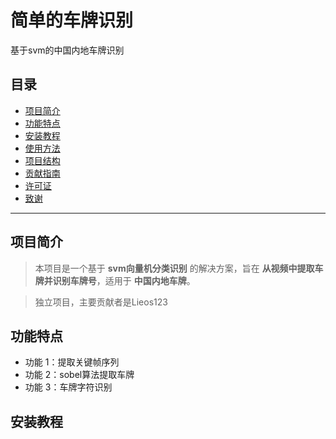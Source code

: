 # 简单的车牌识别

基于svm的中国内地车牌识别

## 目录

- [项目简介](#项目简介)
- [功能特点](#功能特点)
- [安装教程](#安装教程)
- [使用方法](#使用方法)
- [项目结构](#项目结构)
- [贡献指南](#贡献指南)
- [许可证](#许可证)
- [致谢](#致谢)

---

## 项目简介

> 本项目是一个基于 **svm向量机分类识别** 的解决方案，旨在 **从视频中提取车牌并识别车牌号**，适用于 **中国内地车牌**。

> 独立项目，主要贡献者是Lieos123

## 功能特点

- 功能 1：提取关键帧序列
- 功能 2：sobel算法提取车牌
- 功能 3：车牌字符识别

## 安装教程


